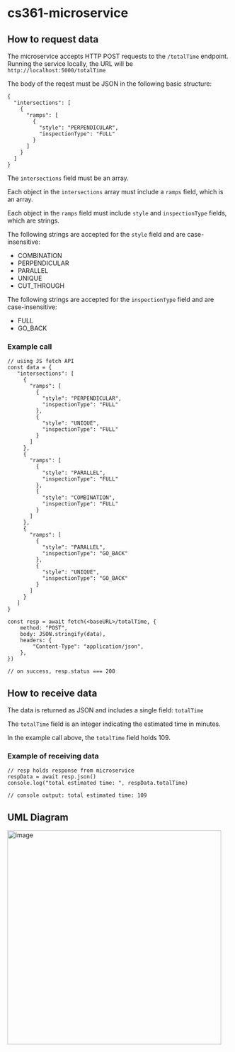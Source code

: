 # cs361-microservice
## How to request data
The microservice accepts HTTP POST requests to the `/totalTime` endpoint. Running the service locally, the URL will be `http://localhost:5000/totalTime`

The body of the reqest must be JSON in the following basic structure:
```
{
  "intersections": [
    {
      "ramps": [
        {
          "style": "PERPENDICULAR",
          "inspectionType": "FULL"
        }
      ]
    }
  ]
}
```

The `intersections` field must be an array.

Each object in the `intersections` array must include a `ramps` field, which is an array.

Each object in the `ramps` field must include `style` and `inspectionType` fields, which are strings.

The following strings are accepted for the `style` field and are case-insensitive:
- COMBINATION
- PERPENDICULAR
- PARALLEL
- UNIQUE
- CUT_THROUGH

The following strings are accepted for the `inspectionType` field and are case-insensitive:
- FULL
- GO_BACK

### Example call
```
// using JS fetch API
const data = {
   "intersections": [
     {
       "ramps": [
         {
           "style": "PERPENDICULAR",
           "inspectionType": "FULL"
         },
         {
           "style": "UNIQUE",
           "inspectionType": "FULL"
         }
       ]
     },
     {
       "ramps": [
         {
           "style": "PARALLEL",
           "inspectionType": "FULL"
         },
         {
           "style": "COMBINATION",
           "inspectionType": "FULL"
         }
       ]
     },
     {
       "ramps": [
         {
           "style": "PARALLEL",
           "inspectionType": "GO_BACK"
         },
         {
           "style": "UNIQUE",
           "inspectionType": "GO_BACK"
         }
       ]
     }
   ]
}

const resp = await fetch(<baseURL>/totalTime, {
    method: "POST",
    body: JSON.stringify(data),
    headers: {
        "Content-Type": "application/json",
    },
})

// on success, resp.status === 200
```

## How to receive data
The data is returned as JSON and includes a single field: `totalTime`

The `totalTime` field is an integer indicating the estimated time in minutes.

In the example call above, the `totalTime` field holds 109.

### Example of receiving data
```
// resp holds response from microservice
respData = await resp.json()
console.log("total estimated time: ", respData.totalTime)

// console output: total estimated time: 109
```

## UML Diagram
<img width="483" alt="image" src="https://user-images.githubusercontent.com/64614884/218633376-87b531c7-1636-4805-a4de-1a36aabd253d.png">

